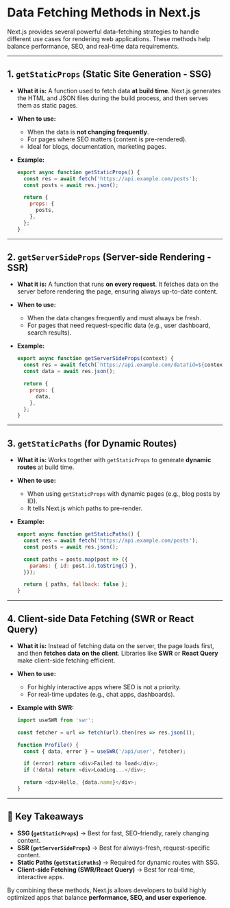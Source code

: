 # Data Fetching Methods in Next.js

Next.js provides several powerful data-fetching strategies to handle different use cases for rendering web applications. These methods help balance performance, SEO, and real-time data requirements.

---

## 1. `getStaticProps` (Static Site Generation - SSG)

* **What it is:**
  A function used to fetch data **at build time**. Next.js generates the HTML and JSON files during the build process, and then serves them as static pages.

* **When to use:**

  * When the data is **not changing frequently**.
  * For pages where SEO matters (content is pre-rendered).
  * Ideal for blogs, documentation, marketing pages.

* **Example:**

  ```js
  export async function getStaticProps() {
    const res = await fetch('https://api.example.com/posts');
    const posts = await res.json();

    return {
      props: {
        posts,
      },
    };
  }
  ```

---

## 2. `getServerSideProps` (Server-side Rendering - SSR)

* **What it is:**
  A function that runs **on every request**. It fetches data on the server before rendering the page, ensuring always up-to-date content.

* **When to use:**

  * When the data changes frequently and must always be fresh.
  * For pages that need request-specific data (e.g., user dashboard, search results).

* **Example:**

  ```js
  export async function getServerSideProps(context) {
    const res = await fetch(`https://api.example.com/data?id=${context.query.id}`);
    const data = await res.json();

    return {
      props: {
        data,
      },
    };
  }
  ```

---

## 3. `getStaticPaths` (for Dynamic Routes)

* **What it is:**
  Works together with `getStaticProps` to generate **dynamic routes** at build time.

* **When to use:**

  * When using `getStaticProps` with dynamic pages (e.g., blog posts by ID).
  * It tells Next.js which paths to pre-render.

* **Example:**

  ```js
  export async function getStaticPaths() {
    const res = await fetch('https://api.example.com/posts');
    const posts = await res.json();

    const paths = posts.map(post => ({
      params: { id: post.id.toString() },
    }));

    return { paths, fallback: false };
  }
  ```

---

## 4. Client-side Data Fetching (SWR or React Query)

* **What it is:**
  Instead of fetching data on the server, the page loads first, and then **fetches data on the client**. Libraries like **SWR** or **React Query** make client-side fetching efficient.

* **When to use:**

  * For highly interactive apps where SEO is not a priority.
  * For real-time updates (e.g., chat apps, dashboards).

* **Example with SWR:**

  ```js
  import useSWR from 'swr';

  const fetcher = url => fetch(url).then(res => res.json());

  function Profile() {
    const { data, error } = useSWR('/api/user', fetcher);

    if (error) return <div>Failed to load</div>;
    if (!data) return <div>Loading...</div>;

    return <div>Hello, {data.name}</div>;
  }
  ```

---

## 🔑 Key Takeaways

* **SSG (`getStaticProps`)** → Best for fast, SEO-friendly, rarely changing content.
* **SSR (`getServerSideProps`)** → Best for always-fresh, request-specific content.
* **Static Paths (`getStaticPaths`)** → Required for dynamic routes with SSG.
* **Client-side Fetching (SWR/React Query)** → Best for real-time, interactive apps.

By combining these methods, Next.js allows developers to build highly optimized apps that balance **performance, SEO, and user experience**.
